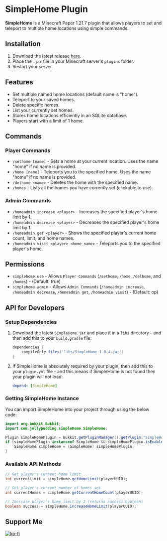 # SimpleHome Plugin
**SimpleHome** is a Minecraft Paper 1.21.7 plugin that allows players to set and teleport to multiple home locations using simple commands.

## Installation
1. Download the latest release [here](https://github.com/Jelly-Pudding/simplehome/releases/latest).
2. Place the `.jar` file in your Minecraft server's `plugins` folder.
3. Restart your server.

## Features
* Set multiple named home locations (default name is "home").
* Teleport to your saved homes.
* Delete specific homes.
* List your currently set homes.
* Stores home locations efficiently in an SQLite database.
* Players start with a limit of 1 home.

## Commands

### Player Commands
* `/sethome [name]` - Sets a home at your current location. Uses the name "home" if no name is provided.
* `/home [name]` - Teleports you to the specified home. Uses the name "home" if no name is provided.
* `/delhome <name>` - Deletes the home with the specified name.
* `/homes` - Lists all the homes you have currently set (clickable to use).

### Admin Commands
* `/homeadmin increase <player>` - Increases the specified player's home limit by 1.
* `/homeadmin decrease <player>` - Decreases the specified player's home limit by 1.
* `/homeadmin get <player>` - Shows the specified player's current home count, limit, and home names.
* `/homeadmin visit <player> <home_name>` - Teleports you to the specified player's home.

## Permissions
* `simplehome.use` - Allows `Player Commands` (`/sethome`, `/home`, `/delhome`, and `/homes`) - (Default: true)
* `simplehome.admin` - Allows `Admin Commands` (`/homeadmin increase`, `/homeadmin decrease`, `/homeadmin get`, `/homeadmin visit`) - (Default: op)

## API for Developers

### Setup Dependencies
1. Download the latest `SimpleHome.jar` and place it in a `libs` directory - and then add this to your `build.gradle` file:
    ```gradle
    dependencies {
        compileOnly files('libs/SimpleHome-1.0.4.jar')
    }
    ```

2. If SimpleHome is absolutely required by your plugin, then add this to your `plugin.yml` file - and this means if SimpleHome is not found then your plugin will not load:
    ```yaml
    depend: [SimpleHome]
    ```

### Getting SimpleHome Instance
You can import SimpleHome into your project through using the below code:
```java
import org.bukkit.Bukkit;
import com.jellypudding.simpleHome.SimpleHome;

Plugin simpleHomePlugin = Bukkit.getPluginManager().getPlugin("SimpleHome");
if (simpleHomePlugin instanceof SimpleHome && simpleHomePlugin.isEnabled()) {
    SimpleHome simpleHome = (SimpleHome) simpleHomePlugin;
}
```

### Available API Methods
```java
// Get player's current home limit
int currentLimit = simpleHome.getHomeLimit(playerUUID);

// Get player's current number of homes set
int currentHomes = simpleHome.getCurrentHomeCount(playerUUID);

// Increase player's home limit by 1 (returns success boolean)
boolean success = simpleHome.increaseHomeLimit(playerUUID);
```

## Support Me
[![ko-fi](https://ko-fi.com/img/githubbutton_sm.svg)](https://ko-fi.com/K3K715TC1R)
